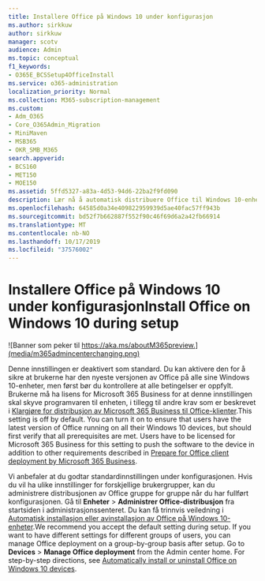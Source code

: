 ```yaml
---
title: Installere Office på Windows 10 under konfigurasjon
ms.author: sirkkuw
author: sirkkuw
manager: scotv
audience: Admin
ms.topic: conceptual
f1_keywords:
- O365E_BCSSetup4OfficeInstall
ms.service: o365-administration
localization_priority: Normal
ms.collection: M365-subscription-management
ms.custom:
- Adm_O365
- Core_O365Admin_Migration
- MiniMaven
- MSB365
- OKR_SMB_M365
search.appverid:
- BCS160
- MET150
- MOE150
ms.assetid: 5ffd5327-a83a-4d53-94d6-22ba2f9fd090
description: Lær nå å automatisk distribuere Office til Windows 10-enheter under installasjonen.
ms.openlocfilehash: 64585d0a34e409822959939d5ae40fac57ff943b
ms.sourcegitcommit: bd52f7b662887f552f90c46f69d6a2a42fb66914
ms.translationtype: MT
ms.contentlocale: nb-NO
ms.lasthandoff: 10/17/2019
ms.locfileid: "37576002"
---
```

# <a name="install-office-on-windows-10-during-setup"></a><span data-ttu-id="c2dd7-103">Installere Office på Windows 10 under konfigurasjon</span><span class="sxs-lookup"><span data-stu-id="c2dd7-103">Install Office on Windows 10 during setup</span></span>

![Banner som peker til https://aka.ms/aboutM365preview.](media/m365admincenterchanging.png)

<span data-ttu-id="c2dd7-p101">Denne innstillingen er deaktivert som standard. Du kan aktivere den for å sikre at brukerne har den nyeste versjonen av Office på alle sine Windows 10-enheter, men først bør du kontrollere at alle betingelser er oppfylt. Brukerne må ha lisens for Microsoft 365 Business for at denne innstillingen skal skyve programvaren til enheten, i tillegg til andre krav som er beskrevet i [Klargjøre for distribusjon av Microsoft 365 Business til Office-klienter](prepare-for-office-client-deployment.md).</span><span class="sxs-lookup"><span data-stu-id="c2dd7-p101">This setting is off by default. You can turn it on to ensure that users have the latest version of Office running on all their Windows 10 devices, but should first verify that all prerequisites are met. Users have to be licensed for Microsoft 365 Business for this setting to push the software to the device in addition to other requirements described in [Prepare for Office client deployment by Microsoft 365 Business](prepare-for-office-client-deployment.md).</span></span> 
  
<span data-ttu-id="c2dd7-p102">Vi anbefaler at du godtar standardinnstillingen under konfigurasjonen. Hvis du vil ha ulike innstillinger for forskjellige brukergrupper, kan du administrere distribusjonen av Office gruppe for gruppe når du har fullført konfigurasjonen. Gå til **Enheter** \> **Administrer Office-distribusjon** fra startsiden i administrasjonssenteret. Du kan få trinnvis veiledning i [Automatisk installasjon eller avinstallasjon av Office på Windows 10-enheter](auto-install-or-uninstall-office.md).</span><span class="sxs-lookup"><span data-stu-id="c2dd7-p102">We recommend you accept the default setting during setup. If you want to have different settings for different groups of users, you can manage Office deployment on a group-by-group basis after setup. Go to **Devices** \> **Manage Office deployment** from the Admin center home. For step-by-step directions, see [Automatically install or uninstall Office on Windows 10 devices](auto-install-or-uninstall-office.md).</span></span>
  


